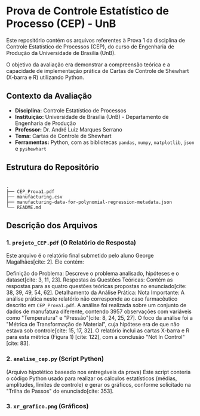 
# Prova de Controle Estatístico de Processo (CEP) - UnB

Este repositório contém os arquivos referentes à Prova 1 da disciplina de Controle Estatístico de Processos (CEP), do curso de Engenharia de Produção da Universidade de Brasília (UnB).

O objetivo da avaliação era demonstrar a compreensão teórica e a capacidade de implementação prática de Cartas de Controle de Shewhart (X-barra e R) utilizando Python.

## Contexto da Avaliação

* **Disciplina:** Controle Estatístico de Processos
* **Instituição:** Universidade de Brasília (UnB) - Departamento de Engenharia de Produção
* **Professor:** Dr. André Luiz Marques Serrano
* **Tema:** Cartas de Controle de Shewhart
* **Ferramentas:** Python, com as bibliotecas `pandas`, `numpy`, `matplotlib`, `json` e  `pyshewhart`

## Estrutura do Repositório

```

.
├── CEP_Prova1.pdf
├── manufacturing.csv
├── manufacturing-data-for-polynomial-regression-metadata.json
└── README.md

````
## Descrição dos Arquivos

### 1. `projeto_CEP.pdf` (O Relatório de Resposta)

Este arquivo é o relatório final submetido pelo aluno George Magalhães[cite: 2]. Ele contém:

 Definição do Problema: Descreve o problema analisado, hipóteses e o dataset[cite: 3, 11, 23].
 Respostas às Questões Teóricas: Contém as respostas para as quatro questões teóricas propostas no enunciado[cite: 38, 39, 49, 54, 62].
 Detalhamento da Análise Prática:
     Nota Importante: A análise prática neste relatório não corresponde ao caso farmacêutico descrito em `CEP_Prova1.pdf`.
     A análise foi realizada sobre um conjunto de dados de manufatura diferente, contendo 3957 observações com variáveis como "Temperatura" e "Pressão"[cite: 8, 24, 25, 27].
     O foco da análise foi a "Métrica de Transformação de Material", cuja hipótese era de que não estava sob controle[cite: 15, 17, 32].
     O relatório inclui as cartas X-barra e R para esta métrica (Figura 1) [cite: 122], com a conclusão "Not In Control"[cite: 83].

### 2. `analise_cep.py` (Script Python)

 (Arquivo hipotético baseado nos entregáveis da prova)
 Este script conteria o código Python usado para realizar os cálculos estatísticos (médias, amplitudes, limites de controle) e gerar os gráficos, conforme solicitado na "Trilha de Passos" do enunciado[cite: 353].

### 3. `xr_grafico.png` (Gráficos)

